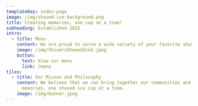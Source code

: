 ```yaml
---
templateKey: index-page
image: /img/shaved-ice-background.png
title: Creating memories, one cup at a time!
subheading: Established 2023
intro:
  - title: Menu
    content: We are proud to serve a wide variety of your favorite shaved ice flavors!
    image: /img/ShiversShavedIce2.jpeg
    button:
      text: View our menu
      link: /menu
tiles:
  - title: Our Misson and Philosophy
    content: We believe that we can bring together our communities and create life-long family 
      memories, one shaved ice cup at a time.
    image: /img/banner.jpeg
---
```

